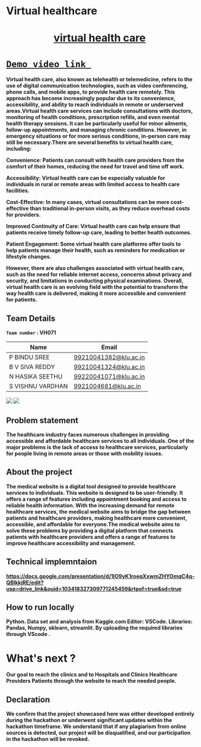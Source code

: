 # Virtual healthcare
<h1 align="center" style="border-bottom: none">
    <b>
        <a href="https://www.google.com"> virtual health care </a><br>
</h1>

#   [`Demo video link `](https://drive.google.com/file/d/1hfxh_06gomQVWspn82vKl8e62z2Ghkfg/view?usp=drive_link) 
Virtual health care, also known as telehealth or telemedicine, refers to the use of digital communication technologies, such as video conferencing, phone calls, and mobile apps, to provide health care remotely. This approach has become increasingly popular due to its convenience, accessibility, and ability to reach individuals in remote or underserved areas.Virtual health care services can include consultations with doctors, monitoring of health conditions, prescription refills, and even mental health therapy sessions. It can be particularly useful for minor ailments, follow-up appointments, and managing chronic conditions. However, in emergency situations or for more serious conditions, in-person care may still be necessary.There are several benefits to virtual health care, including:

Convenience: Patients can consult with health care providers from the comfort of their homes, reducing the need for travel and time off work.

Accessibility: Virtual health care can be especially valuable for individuals in rural or remote areas with limited access to health care facilities.

Cost-Effective: In many cases, virtual consultations can be more cost-effective than traditional in-person visits, as they reduce overhead costs for providers.

Improved Continuity of Care: Virtual health care can help ensure that patients receive timely follow-up care, leading to better health outcomes.

Patient Engagement: Some virtual health care platforms offer tools to help patients manage their health, such as reminders for medication or lifestyle changes.

However, there are also challenges associated with virtual health care, such as the need for reliable internet access, concerns about privacy and security, and limitations in conducting physical examinations. Overall, virtual health care is an evolving field with the potential to transform the way health care is delivered, making it more accessible and convenient for patients.

## Team Details
`Team number` : VH071

| Name    | Email           |
|---------|-----------------|
|P BINDU SREE|99210041382@klu.ac.in|
| B V SIVA REDDY |99210041324@klu.ac.in |
| N HASIKA SEETHU| 99220041071@klu.ac.in |
| S VISHNU VARDHAN |9921004681@klu.ac.in |

<div style="display: flex; flex-wrap: wrap;">

<div style="![c15994f8-6f20-44c1-a94d-31f4d022a2a3_20240317_6206415106315464345](https://github.com/Bsreddy1231/Virtual-Healthcare/assets/142500049/d2de273a-39b7-43c7-a798-7aafe7c187e0)
">
    <img src="https://github.com/gdsc-iiitdm-kancheepuram/Vashisht-hackathon-template/assets/163700525/5eeb395f-dfd4-4e69-998d-211e63af6aac">
    <img src="https://github.com/gdsc-iiitdm-kancheepuram/Vashisht-hackathon-template/assets/163700525/d11a8105-c17f-47b6-be12-add226c7bd25">
    

## Problem statement 
The healthcare industry faces numerous challenges in providing accessible and affordable healthcare services to all individuals. One of the major problems is the lack of access to healthcare services, particularly for people living in remote areas or those with mobility issues.
## About the project
The medical website is a digital tool designed to provide healthcare services to individuals. This website is designed to be user-friendly. It offers a range of features including appointment booking and access to reliable health information. With the increasing demand for remote healthcare services, the medical website aims to bridge the gap between patients and healthcare providers, making healthcare more convenient, accessible, and affordable for everyone.The medical website aims to solve these problems by providing a digital platform that connects patients with healthcare providers and offers a range of features to improve healthcare accessibility and management.

## Technical implemntaion 
https://docs.google.com/presentation/d/1IO9yK1roeqXxwmZHYOmqC4q-QBlkkjRE/edit?usp=drive_link&ouid=103418327309771245459&rtpof=true&sd=true

## How to run locally 
Python.
Data set and analysis from Kaggle.com
Editor:  VSCode.
Libraries: Pandas, Numpy, sklearn, streamlit.
By uploading the required libraries through VScode .


# What's next ?
Our goal to reach the clinics and to Hospitals and Clinics Healthcare Providers Patients through the website to reach the needed people. 


## Declaration
We confirm that the project showcased here was either developed entirely during the hackathon or underwent significant updates within the hackathon timeframe. We understand that if any plagiarism from online sources is detected, our project will be disqualified, and our participation in the hackathon will be revoked.

